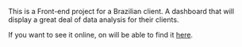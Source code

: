 <p>This is a Front-end project for a Brazilian client. A dashboard that will display a great deal of data analysis for their clients. </p>

<p>If you want to see it online, on will be able to find it <a href="#">here</a>.</p>